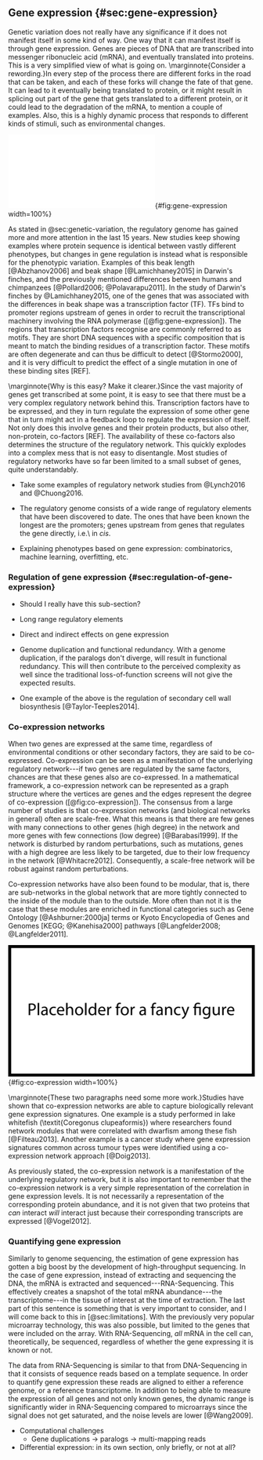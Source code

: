 ## Gene expression {#sec:gene-expression}

Genetic variation does not really have any significance if it does not manifest itself in some kind of way. One way that it can manifest itself is through gene expression. Genes are pieces of DNA that are transcribed into messenger ribonucleic acid (mRNA), and eventually translated into proteins. This is a very simplified view of what is going on. \marginnote{Consider a rewording.}In every step of the process there are different forks in the road that can be taken, and each of these forks will change the fate of that gene. It can lead to it eventually being translated to protein, or it might result in splicing out part of the gene that gets translated to a different protein, or it could lead to the degradation of the mRNA, to mention a couple of examples. Also, this is a highly dynamic process that responds to different kinds of stimuli, such as environmental changes.

![Schematic overview of gene expression. The transcriptional machinery including the RNA polymerase (1) is recruited to the promoter of the gene to be expressed by transcription factors (2) that bind to the promoter and any enhancers (3) through specific motifs in the DNA (4). The DNA is then translated to RNA by the RNA polymerase (4) and introns are spliced out (5) before the mature mRNA is translated into protein. This is a simplified view of how coding regions are transcribed.](figures/transcription.pdf){#fig:gene-expression width=100%}

As stated in @sec:genetic-variation, the regulatory genome has gained more and more attention in the last 15 years. New studies keep showing examples where protein sequence is identical between vastly different phenotypes, but changes in gene regulation is instead what is responsible for the phenotypic variation. Examples of this beak length [@Abzhanov2006] and beak shape [@Lamichhaney2015] in Darwin's finches, and the previously mentioned differences between humans and chimpanzees [@Pollard2006; @Polavarapu2011]. In the study of Darwin's finches by @Lamichhaney2015, one of the genes that was associated with the differences in beak shape was a transcription factor (TF). TFs bind to promoter regions upstream of genes in order to recruit the transcriptional machinery involving the RNA polymerase ([@fig:gene-expression]). The regions that transcription factors recognise are commonly referred to as motifs. They are short DNA sequences with a specific composition that is meant to match the binding residues of a transcription factor. These motifs are often degenerate and can thus be difficult to detect [@Stormo2000], and it is very difficult to predict the effect of a single mutation in one of these binding sites [REF].

\marginnote{Why is this easy? Make it clearer.}Since the vast majority of genes get transcribed at some point, it is easy to see that there must be a very complex regulatory network behind this. Transcription factors have to be expressed, and they in turn regulate the expression of some other gene that in turn might act in a feedback loop to regulate the expression of itself. Not only does this involve genes and their protein products, but also other, non-protein, co-factors [REF]. The availability of these co-factors also determines the structure of the regulatory network. This quickly explodes into a complex mess that is not easy to disentangle. Most studies of regulatory networks have so far been limited to a small subset of genes, quite understandably.

- Take some examples of regulatory network studies from @Lynch2016 and @Chuong2016.

- The regulatory genome consists of a wide range of regulatory elements that have been discovered to date. The ones that have been known the longest are the promoters; genes upstream from genes that regulates the gene directly, i.e.\ in *cis*.

- Explaining phenotypes based on gene expression: combinatorics, machine learning, overfitting, etc.

### Regulation of gene expression {#sec:regulation-of-gene-expression}

- Should I really have this sub-section?
- Long range regulatory elements
- Direct and indirect effects on gene expression

- Genome duplication and functional redundancy. With a genome duplication, if the paralogs don't diverge, will result in functional redundancy. This will then contribute to the perceived complexity as well since the traditional loss-of-function screens will not give the expected results.
- One example of the above is the regulation of secondary cell wall biosynthesis [@Taylor-Teeples2014].

### Co-expression networks

When two genes are expressed at the same time, regardless of environmental conditions or other secondary factors, they are said to be co-expressed. Co-expression can be seen as a manifestation of the underlying regulatory network---if two genes are regulated by the same factors, chances are that these genes also are co-expressed. In a mathematical framework, a co-expression network can be represented as a graph structure where the vertices are genes and the edges represent the degree of co-expression ([@fig:co-expression]). The consensus from a large number of studies is that co-expression networks (and biological networks in general) often are scale-free. What this means is that there are few genes with many connections to other genes (high degree) in the network and more genes with few connections (low degree) [@Barabasi1999].
If the network is disturbed by random perturbations, such as mutations, genes with a high degree are less likely to be targeted, due to their low frequency in the network [@Whitacre2012]. Consequently, a scale-free network will be robust against random perturbations.
<!-- A gene that is central in the network, i.e.\ have high degree, is believed to be involved in many different pathways/functions, and thus to be a critical gene. If that gene is perturbed in some way, the network might collapse, while this wouldn't be the case if a peripheral gene in the network was targeted [@Whitacre2012]. -->
Co-expression networks have also been found to be modular, that is, there are sub-networks in the global network that are more tightly connected to the inside of the module than to the outside. More often than not it is the case that these modules are enriched in functional categories such as Gene Ontology [@Ashburner:2000ja] terms or Kyoto Encyclopedia of Genes and Genomes [KEGG; @Kanehisa2000] pathways [@Langfelder2008; @Langfelder2011].

![If the expression of two genes is correlated (left), they are said to be co-expressed. This can be represented as a graph, or network, structur (right) where each node represents a gene, and the edges between nodes represent significant co-expression.](figures/placeholder.png){#fig:co-expression width=100%}

\marginnote{These two paragraphs need some more work.}Studies have shown that co-expression networks are able to capture biologically relevant gene expression signatures. One example is a study performed in lake whitefish (\textit{Coregonus clupeaformis}) where researchers found network modules that were correlated with dwarfism among these fish [@Filteau2013]. Another example is a cancer study where gene expression signatures common across tumour types were identified using a co-expression network approach [@Doig2013].

As previously stated, the co-expression network is a manifestation of the underlying regulatory network, but it is also important to remember that the co-expression network is a very simple representation of the correlation in gene expression levels. It is not necessarily a representation of the corresponding protein abundance, and it is not given that two proteins that *can* interact *will* interact just because their corresponding transcripts are expressed [@Vogel2012].

### Quantifying gene expression

Similarly to genome sequencing, the estimation of gene expression has gotten a big boost by the development of high-throughput sequencing. In the case of gene expression, instead of extracting and sequencing the DNA, the mRNA is extracted and sequenced---RNA-Sequencing. This effectively creates a snapshot of the total mRNA abundance---the transcriptome---in the tissue of interest at the time of extraction. The last part of this sentence is something that is very important to consider, and I will come back to this in [@sec:limitations]. With the previously very popular microarray technology, this was also possible, but limited to the genes that were included on the array. With RNA-Sequencing, *all* mRNA in the cell can, theoretically, be sequenced, regardless of whether the gene expressing it is known or not.

The data from RNA-Sequencing is similar to that from DNA-Sequencing in that it consists of sequence reads based on a template sequence. In order to quantify gene expression these reads are aligned to either a reference genome, or a reference transcriptome. In addition to being able to measure the expression of all genes and not only known genes, the dynamic range is significantly wider in RNA-Sequencing compared to microarrays since the signal does not get saturated, and the noise levels are lower [@Wang2009].

- Computational challenges
	- Gene duplications -> paralogs -> multi-mapping reads
- Differential expression: in its own section, only briefly, or not at all?

